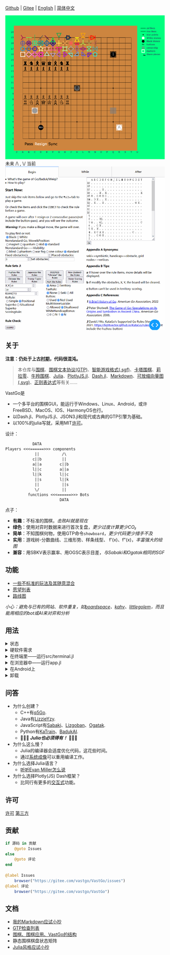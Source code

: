 [Github](https://github.com/HackYardo/VastGo) | [Gitee](https://gitee.com/vastgo/VastGo) | [English](./README.md) | [简体中文](./README_CN.md)

![静态的](assets/board.png)
未来 /\ , \\/ 当前
![动态的](assets/dynamic.gif)

## 关于

**注意：仍处于上古[时期](doc/versions.md#001-just-work)，代码很混沌。**

> 本仓库与[围棋](https://www.usgo.org/learn-play)、[围棋文本协议(GTP)](http://www.lysator.liu.se/~gunnar/gtp/)、[智能游戏格式(.sgf)](https://www.red-bean.com/sgf/)、[卡塔围棋](https://katagotraining.org/)、[莉拉零](https://zero.sjeng.org/)、[牛羚围棋](https://www.gnu.org/software/gnugo/)、[Julia](https://julialang.org/)、[PlotlyJS.jl](https://plotly.com/julia/)、[Dash.jl](https://dash-julia.plotly.com/)、[Markdown](https://commonmark.org/)、[可放缩向量图(.svg)](https://developer.mozilla.org/en-US/docs/Web/SVG)、[正则表达式](https://ryanstutorials.net/linuxtutorial/grep.php)等有关……

VastGo是
- 一个多平台的围棋GUI，能运行于Windows、Linux、Android，或许FreeBSD、MacOS、IOS、HarmonyOS也行。 
- 以Dash.jl、PlotlyJS.jl、JSON3.jl和现代或古典的GTP引擎为基础。
- 以100%的julia写就，采用MIT[许可](#许可)。

设计：
```
            DATA
Players <<<======>>> components
             ||          /\
            c||b         ||
            a||a        c||b
            l||c        a||a
            l||k        l||c
             ||s        l||k
             ||          ||s
             \/          ||
          functions <<<======>>> Bots
                        DATA
```

点子：
- **有趣**：不标准的围棋，*击败AI就是现在*
- **绿色**：使用对弈时数据来进行首次复盘，*更少过度计算更少CO₂* 
- **简单**：不知围棋何物，使用GTP命令`showboard`，*更少代码更少措手不及*
- **实用**：游戏树-分数曲线、三维形势、样条线型、 f'(x)、f"(x)，*丰富强大的绘图*
- **兼容**：用SBKV表示赢率、用OGSC表示目差，*与Sabaki和Ogatak相同的SGF* 

## 功能
- [一些不标准的玩法及其随意混合](doc/features.md#nonstandard-go)
- [愿望列表](doc/features.md)
- [路线图](doc/versions.md)

*小心：避免与已有的网站、软件重复，如[boardspace](https://www.boardspace.net/english/index.shtml)、[kahv](https://go.kahv.io/)、[littlegolem](https://www.littlegolem.net/jsp/main/)，而且能用相应的bot或AI来对弈和分析*

## 用法

<details>
  <summary>状态</summary>

软件 | 电脑 | 手机
--- | --- | ---
julia | >= 1.6.7 | 1.6.7 - 1.7.2
KataGo | **PASS** | *fail*
Leela-Zero | *fail* | *fail*
GNU Go | *fail* | *fail*

</details>

<details>
	<summary>硬软件需求</summary>
  
**硬件：**
- 剩余磁盘空间 >= 2GB
- 总共内存容量 >= 8GB

**Julia、包和本仓库：**
1. 下载[julia](https://julialang.org/)并添加到路径
2. 在终端cmd/shell/terminal里运行julia，即进入julia REPL模式
```shell
shell> julia 
```  
3. 进入julia Pkg REPL模式
```shell
julia> ]
```
4. 安装包
```julia
(@v1.8) pkg> add Dash PlotlyJS JSON3 PackageCompiler LinearAlgebra PlotlyBase
```
5. 下载本仓库

**卡塔围棋、莉拉零、牛羚围棋：**
（如果你的设备上没有的话……）
- 卡塔围棋：下载其[引擎](https://github.com/lightvector/KataGo/releases/)和一个[网络](https://katagotraining.org/networks)
- Linux(Debian/Ubuntu): 
  1. `sudo apt update -y`
  2. `sudo apt install leela-zero gnugo`
  3. 下载莉拉零的一个[网络](https://zero.sjeng.org/)

</details>

<details>
  <summary>在终端里——运行src/terminal.jl</summary>

1. 编辑`terminal.jl`的第一个函数，指示运行bot的**命令**、运行命令的**文件夹**，以及Dict()里的**id=>bot**，例如
```julia
KATAGOOPENCL = (dir="../KataGoOpenCL/", cmd="./katago gtp -model elo9000.txt.gz")
botDict = Dict(..., "ko"=>KATAGOOPENCL)
```
**注意：不要在莉拉零的命令中用`-q`，因为`showboard`会消失**

2. 在VastGo/里，带上bot的id来运行`terminal.jl`，例如
```shell
shell> julia src/terminal.jl ko
```
3. 等到
```julia
[ Info: GTP ready 
```
4. 键入以下字符串，方可玩一局围棋
```shell
1 play B k10    # (id) command arguments
2 genmove W    # see GoTextProtocol for details
3 showboard
genmove B
5 play W c3
10 showboard
...
3 final_score
quit
```
</details>

<details>
  <summary>在浏览器中——运行app.jl</summary>

1. 运行`app.jl`
```shell
shell> julia app.jl
```
2. 等到
```julia
[ Info: Listening on: 0.0.0.0:8050
```
3. 打开一个(**仅一个**) 浏览器，在地址栏中键入`localhost:8050`后就可以玩了
4. 在终端里键入`exit`以退出程序
</details>

<details>
  <summary>在Android上</summary>

由于Android手机是arm而非x86-64，所以额外需要几个步骤：
1. 下载安装[Termux](https://termux.com/)
2. 安装[ubuntu in termux](https://github.com/MFDGaming/ubuntu-in-termux)
3. 下载[julia for Generic Linux on ARM](https://julialang.org/downloads/platform/#linux_and_freebsd), **注意：不是x86-64，而是aarch64或armv7l**

之后就和在x86-64上是一样的了。 **注意：没有公开的ARM版卡塔围棋的资源**
</details>

<details>
  <summary>卸载</summary>
  
**卸载julia、包和本仓库：**
- Julia不会在Git克隆文件夹之外安装任何事物，删除文件夹就是完全卸载。
- Julia的包默认安装在`~/.julia`，删除就是卸载。
- 删除本仓库。

**卸载卡塔围棋、莉拉零、牛羚围棋：**
（如果你的设备不需要了……）
  1. `sudo apt remove leela-zero gnugo`
  2. `sudo apt autoremove`
  3. 删除卡塔围棋的引擎
  4. 删除卡塔围棋和莉拉零的网络

</details>

## 问答
- 为什么创建？
  - C++有[q5Go](https://github.com/bernds/q5Go).
  - Java有[LizzieYzy](https://github.com/yzyray/lizzieyzy).
  - JavaScript有[Sabaki](https://sabaki.yichuanshen.de/)、[Lizgoban](https://github.com/kaorahi/lizgoban)、[Ogatak](https://github.com/rooklift/ogatak).
  - Python有[KaTrain](https://github.com/sanderland/katrain)、[BadukAI](https://aki65.github.io/).
  - 🚀🚀🚀 ***Julia也必须得有！*** 🚀🚀🚀
- 为什么这么慢？
  - Julia的编译器会适度优化代码，这花些时间。
  - 通过[系统成像](https://julialang.github.io/PackageCompiler.jl/dev/examples/plots.html)可以重用编译工作。
- 为什么选择Julia语言？
  - [听听Evan Miller怎么说](https://www.evanmiller.org/why-im-betting-on-julia.html) 
- 为什么选择Plotly(JS) Dash框架？
  - 比同行有更多的[交互式](https://docs.juliaplots.org/latest/backends/)功能。

## 许可
[许可](./LICENSE.md) 
[第三方](./THIRDPARTY.md)

## 贡献
```julia
if 源码 in 贡献
    @goto Issues
else
    @goto 评论
end

@label Issues
    browser("https://gitee.com/vastgo/VastGo/issues")
@label 评论
    browser("https://gitee.com/vastgo/VastGo")
```

## 文档
- [我的Markdown应试小抄](doc/Markdown.md)
- [GTP检查列表](doc/GTP-check-list.txt)
- [围棋、围棋应用、VastGo的结构](doc/structure.md)
- 静态围棋棋盘状态矩阵
- [Julia风格应试小抄](doc/JuliaStyleCheatSheet.md)
